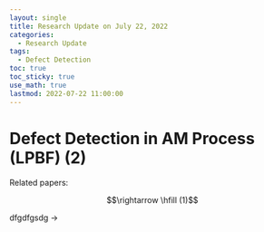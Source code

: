 ```yaml
---
layout: single
title: Research Update on July 22, 2022
categories: 
  - Research Update
tags:       
  - Defect Detection
toc: true
toc_sticky: true
use_math: true
lastmod: 2022-07-22 11:00:00
---
```


# Defect Detection in AM Process (LPBF) (2)

Related papers:

$$\rightarrow \hfill (1)$$


dfgdfgsdg  $\rightarrow$
